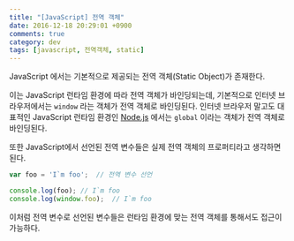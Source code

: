 ```yaml
---
title: "[JavaScript] 전역 객체"
date: 2016-12-18 20:29:01 +0900
comments: true
category: dev
tags: [javascript, 전역객체, static]
---
```


JavaScript 에서는 기본적으로 제공되는 전역 객체(Static Object)가 존재한다.

이는 JavaScript 런타임 환경에 따라 전역 객체가 바인딩되는데,
기본적으로 인터넷 브라우저에서는 `window` 라는 객체가 전역 객체로 바인딩된다.
인터넷 브라우저 말고도 대표적인 JavaScript 런타임 환경인 [Node.js](https://nodejs.org/ko/) 에서는 `global` 이라는 객체가 전역 객체로 바인딩된다.

또한 JavaScript에서 선언된 전역 변수들은 실제 전역 객체의 프로퍼티라고 생각하면 된다.

```js
var foo = 'I`m foo';  // 전역 변수 선언

console.log(foo); // I`m foo
console.log(window.foo);  // I`m foo
```

이처럼 전역 변수로 선언된 변수들은 런타임 환경에 맞는 전역 객체를 통해서도 접근이 가능하다.
